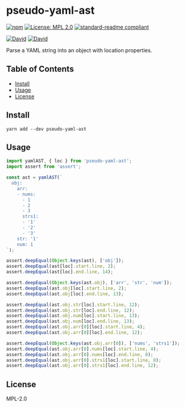 # pseudo-yaml-ast

[![npm](https://img.shields.io/npm/v/pseudo-yaml-ast.svg?style=flat-square)](https://www.npmjs.com/package/pseudo-yaml-ast)
[![License: MPL 2.0](https://img.shields.io/badge/License-MPL%202.0-brightgreen.svg?style=flat-square)](https://opensource.org/licenses/MPL-2.0)
[![standard-readme compliant](https://img.shields.io/badge/standard--readme-OK-green.svg?style=flat-square)](https://github.com/RichardLitt/standard-readme)

[![David](https://img.shields.io/david/yldio/pseudo-yaml-ast.svg?style=flat-square)](https://david-dm.org/yldio/pseudo-yaml-ast)
[![David](https://img.shields.io/david/dev/yldio/pseudo-yaml-ast.svg?style=flat-square)](https://david-dm.org/yldio/pseudo-yaml-ast?type=dev)

Parse a YAML string into an object with location properties.

## Table of Contents

- [Install](#install)
- [Usage](#usage)
- [License](#license)

## Install

```
yarn add --dev pseudo-yaml-ast
```

## Usage

```js
import yamlAST, { loc } from 'pseudo-yaml-ast';
import assert from 'assert';

const ast = yamlAST(`
  obj:
    arr:
    - nums:
      - 1
      - 2
      - 3
      strs1:
      - '1'
      - '2'
      - '3'
    str: '1'
    num: 1
`);

assert.deepEqual(Object.keys(ast), ['obj']);
assert.deepEqual(ast[loc].start.line, 2);
assert.deepEqual(ast[loc].end.line, 14);

assert.deepEqual(Object.keys(ast.obj), ['arr', 'str', 'num']);
assert.deepEqual(ast.obj[loc].start.line, 2);
assert.deepEqual(ast.obj[loc].end.line, 13);

assert.deepEqual(ast.obj.str[loc].start.line, 12);
assert.deepEqual(ast.obj.str[loc].end.line, 12);
assert.deepEqual(ast.obj.num[loc].start.line, 13);
assert.deepEqual(ast.obj.num[loc].end.line, 13);
assert.deepEqual(ast.obj.arr[0][loc].start.line, 4);
assert.deepEqual(ast.obj.arr[0][loc].end.line, 12);

assert.deepEqual(Object.keys(ast.obj.arr[0]), ['nums', 'strs1']);
assert.deepEqual(ast.obj.arr[0].nums[loc].start.line, 4);
assert.deepEqual(ast.obj.arr[0].nums[loc].end.line, 8);
assert.deepEqual(ast.obj.arr[0].strs1[loc].start.line, 8);
assert.deepEqual(ast.obj.arr[0].strs1[loc].end.line, 12);
```

## License

MPL-2.0
